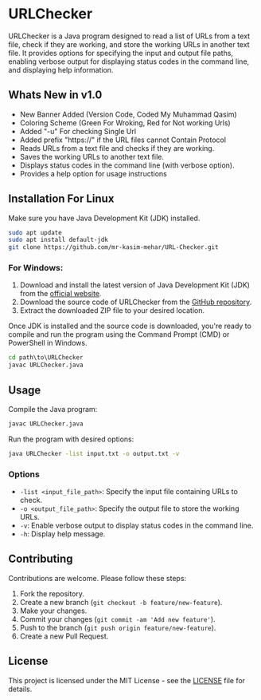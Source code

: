 # URLChecker

URLChecker is a Java program designed to read a list of URLs from a text file, check if they are working, and store the working URLs in another text file. It provides options for specifying the input and output file paths, enabling verbose output for displaying status codes in the command line, and displaying help information.

## Whats New in v1.0
- New Banner Added (Version Code, Coded My Muhammad Qasim)
- Coloring Scheme (Green For Wroking, Red for Not working Urls)
- Added "-u" For checking Single Url
- Added prefix "https://" if the URL files cannot Contain Protocol
- Reads URLs from a text file and checks if they are working.
- Saves the working URLs to another text file.
- Displays status codes in the command line (with verbose option).
- Provides a help option for usage instructions

## Installation For Linux

Make sure you have Java Development Kit (JDK) installed.

```bash
sudo apt update
sudo apt install default-jdk
git clone https://github.com/mr-kasim-mehar/URL-Checker.git
```

### For Windows:

1. Download and install the latest version of Java Development Kit (JDK) from the [official website](https://www.oracle.com/java/technologies/javase-jdk15-downloads.html).
2. Download the source code of URLChecker from the [GitHub repository](https://github.com/mr-kasim-mehar/URL-Checker.git).
3. Extract the downloaded ZIP file to your desired location.

Once JDK is installed and the source code is downloaded, you're ready to compile and run the program using the Command Prompt (CMD) or PowerShell in Windows.

```cmd
cd path\to\URLChecker
javac URLChecker.java
```


## Usage

Compile the Java program:

```bash
javac URLChecker.java
```

Run the program with desired options:

```bash
java URLChecker -list input.txt -o output.txt -v
```

### Options

- `-list <input_file_path>`: Specify the input file containing URLs to check.
- `-o <output_file_path>`: Specify the output file to store the working URLs.
- `-v`: Enable verbose output to display status codes in the command line.
- `-h`: Display help message.

## Contributing

Contributions are welcome. Please follow these steps:

1. Fork the repository.
2. Create a new branch (`git checkout -b feature/new-feature`).
3. Make your changes.
4. Commit your changes (`git commit -am 'Add new feature'`).
5. Push to the branch (`git push origin feature/new-feature`).
6. Create a new Pull Request.

## License

This project is licensed under the MIT License - see the [LICENSE](LICENSE) file for details.

